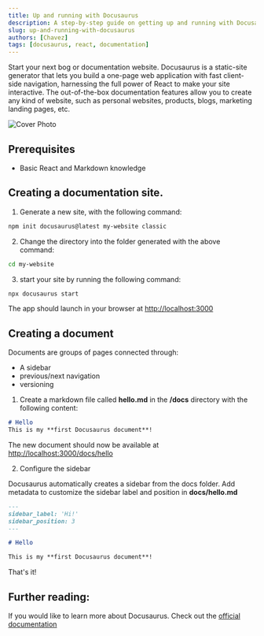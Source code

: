 ```yaml
---
title: Up and running with Docusaurus
description: A step-by-step guide on getting up and running with Docusaurus
slug: up-and-running-with-docusaurus
authors: [Chavez]
tags: [docusaurus, react, documentation]
---
```


Start your next bog or documentation website. Docusaurus is a static-site generator that lets you build a one-page web application with fast client-side navigation, harnessing the full power of React to make your site interactive. The out-of-the-box documentation features allow you to create any kind of website, such as personal websites, products, blogs, marketing landing pages, etc.

![Cover Photo](/img/posts/up_and_running_with_docusaurus/cover.png)

<!-- truncate -->

## Prerequisites

- Basic React and Markdown knowledge

## Creating a documentation site.

1. Generate a new site, with the following command:

```bash
npm init docusaurus@latest my-website classic

```

2. Change the directory into the folder generated with the above command:

```bash
cd my-website

```

3. start your site by running the following command:

```bash
npx docusaurus start

```

The app should launch in your browser at [http://localhost:3000](http://localhost:3000)

## Creating a document

Documents are groups of pages connected through:

- A sidebar
- previous/next navigation
- versioning

1. Create a markdown file called **hello.md** in the **/docs** directory with the following content:

```markdown
# Hello
This is my **first Docusaurus document**!

```

The new document should now be available at [http://localhost:3000/docs/hello](http://localhost:3000/docs/hello)

2. Configure the sidebar


Docusaurus automatically creates a sidebar from the docs folder. Add metadata to customize the sidebar label and position in **docs/hello.md**

```markdown
---
sidebar_label: 'Hi!'
sidebar_position: 3
---

# Hello

This is my **first Docusaurus document**!

```

That's it!

## Further reading:

If you would like to learn more about Docusaurus. Check out the [official documentation](https://tutorial.docusaurus.io/docs/intro)